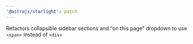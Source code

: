```yaml
---
'@astrojs/starlight': patch
---
```


Refactors collapsible sidebar sections and “on this page” dropdown to use `<span>` instead of `<div>`
